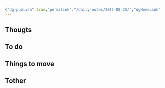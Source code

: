 ```yaml
---
{"dg-publish":true,"permalink":"/daily-notes/2022-08-25/","dgHomeLink":true,"dgPassFrontmatter":false}
---
```


## Thougts



## To do



## Things to move



## Tother



